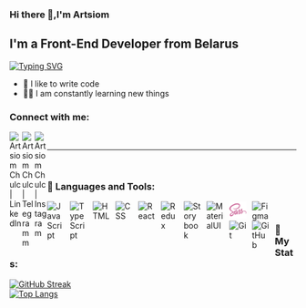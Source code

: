 ### Hi there 👋,I'm Artsiom

## I'm a Front-End Developer from Belarus
[![Typing SVG](https://readme-typing-svg.herokuapp.com?color=%2336BCF7&lines=It-incubator+student)](https://git.io/typing-svg)

- 💪 I like to write code
- 🤹🏽 I am constantly learning new things

### Connect with me:

[<img align="left" alt="ArtsiomChulc | LinkedIn" width="22px" src="https://cdn.jsdelivr.net/npm/simple-icons@v3/icons/linkedin.svg" />](https://www.linkedin.com/in/artem-chults-753996256/)
[<img align="left" alt="ArtsiomChulc | Telegramm" width="22px" src="https://www.svgrepo.com/show/394493/telegram.svg"/>](https://t.me/ArtsiomChulc)
[<img align="left" alt="ArtsiomChulc | Instagram" width="22px" src="https://cdn.jsdelivr.net/npm/simple-icons@v3/icons/instagram.svg" />](https://www.instagram.com/artemchults/)

<br />
<hr/>
<br />

### 🧰 Languages and Tools:
<img align="left" alt="JavaScript" width="30px" style="padding-right:10px;" src="https://cdn.jsdelivr.net/gh/devicons/devicon/icons/javascript/javascript-plain.svg" />
<img align="left" alt="TypeScript" width="30px" style="padding-right:10px;" src="https://cdn.jsdelivr.net/gh/devicons/devicon/icons/typescript/typescript-plain.svg" />
<img align="left" alt="HTML" width="30px" style="padding-right:10px;" src="https://cdn.jsdelivr.net/gh/devicons/devicon/icons/html5/html5-plain.svg" />
<img align="left" alt="CSS" width="30px" style="padding-right:10px;" src="https://cdn.jsdelivr.net/gh/devicons/devicon/icons/css3/css3-plain.svg" />
<img align="left" alt="React" width="30px" style="padding-right:10px;" src="https://cdn.jsdelivr.net/gh/devicons/devicon/icons/react/react-original.svg" />
<img align="left" alt="Redux" width="30px" style="padding-right:10px;" src="https://www.svgrepo.com/show/452093/redux.svg" />
<img align="left" alt="Storybook" width="30px" style="padding-right:10px;" src="https://www.svgrepo.com/show/354397/storybook-icon.svg" />
<img align="left" alt="MaterialUI" width="30px" style="padding-right:10px;" src="https://www.svgrepo.com/show/354048/material-ui.svg" />
<img align="left" alt="SASS" width="30px"  style="padding-right:10px;" src="https://raw.githubusercontent.com/github/explore/80688e429a7d4ef2fca1e82350fe8e3517d3494d/topics/sass/sass.png" />
<img align="left" alt="Figma" width="30px" style="padding-right:10px;" src="https://www.svgrepo.com/show/452202/figma.svg" />
<img align="left" alt="Git" width="30px" style="padding-right:10px;" src="https://cdn.jsdelivr.net/gh/devicons/devicon/icons/git/git-original.svg" />
<img align="left" alt="GitHub" width="30px" style="padding-right:10px;" src="https://cdn.jsdelivr.net/gh/devicons/devicon/icons/github/github-original.svg" />

<br />

### 🚀 My Stats:
   [![GitHub Streak](http://github-readme-streak-stats.herokuapp.com?user=ArtsiomChulc&theme=prussian&date_format=j%20M%5B%20Y%5D)](https://git.io/streak-stats)
   <br />
  [![Top Langs](https://github-readme-stats.vercel.app/api/top-langs/?username=ArtsiomChulc&layout=compact)](https://github.com/anuraghazra/github-readme-stats)
<br />
